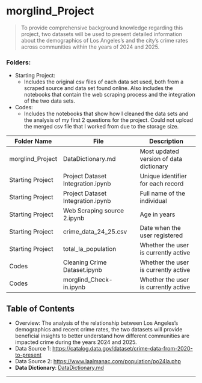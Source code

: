  # morglind_Project

> To provide comprehensive background knowledge regarding this project, two datasets will be used to present detailed information about the demographics of Los Angeles’s and the city’s crime rates across communities within the years of 2024 and 2025.

### Folders:
- Starting Project:
  - Includes the original csv files of each data set used, both from a scraped source and data set found online. Also includes the notebooks that contain the web scraping process and the integration of the two data sets.
- Codes:
  - Includes the notebooks that show how I cleaned the data sets and the analysis of my first 2 questions for the project. Could not upload the merged csv file that I worked from due to the storage size.

| Folder Name    | File | Description                                |
|------------------|-----------|--------------------------------------------|
| morglind_Project  | DataDictionary.md  | Most updated version of data dictionary  |
| Starting Project   | Project Dataset Integration.ipynb   | Unique identifier for each record   |
| Starting Project   | Project Dataset Integration.ipynb   | Full name of the individual  |
| Starting Project  | Web Scraping source 2.ipynb   | Age in years    |
| Starting Project  | crime_data_24_25.csv    | Date when the user registered   |
| Starting Project  | total_la_population  | Whether the user is currently active  |
| Codes  | Cleaning Crime Dataset.ipynb  | Whether the user is currently active  |
| Codes  | morglind_Check-in.ipynb | Whether the user is currently active  |


## Table of Contents
- Overview: The analysis of the relationship between Los Angeles’s demographics and recent crime rates, the two datasets will provide beneficial insights to better understand how different communities are impacted crime during the years 2024 and 2025.  
- Data Source 1: https://catalog.data.gov/dataset/crime-data-from-2020-to-present
- Data Source 2: https://www.laalmanac.com/population/po24la.php
- **Data Dictionary**: [DataDictionary.md](DataDictionary.md)



---




